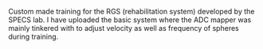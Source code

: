 Custom made training for the RGS (rehabilitation system) developed by the SPECS lab. I have uploaded the basic system where the ADC mapper was mainly tinkered with to adjust velocity as well as frequency of spheres during training.
